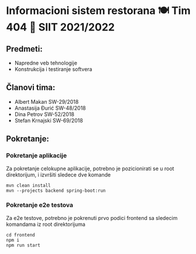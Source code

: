 # Informacioni sistem restorana 🍽 Tim 404 🍔 SIIT 2021/2022

## Predmeti:
- Napredne veb tehnologije 
- Konstrukcija i testiranje softvera

## Članovi tima:
- Albert Makan SW-29/2018
- Anastasija Đurić SW-48/2018
- Dina Petrov SW-52/2018
- Stefan Krnajski SW-69/2018

## Pokretanje:

### Pokretanje aplikacije
Za pokretanje celokupne aplikacije, potrebno je pozicionirati se u root direktorijum, i izvršiti sledece dve komande
```
mvn clean install
mvn --projects backend spring-boot:run
```
### Pokretanje e2e testova
Za e2e testove, potrebno je pokrenuti prvo podici frontend sa sledecim komandama iz root direktorijuma
```
cd frontend
npm i
npm run start
```
